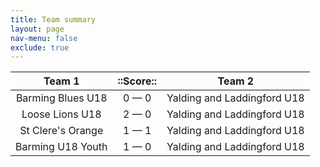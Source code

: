 ```yaml
---
title: Team summary
layout: page
nav-menu: false
exclude: true
---
```




|      Team 1       |  ::Score::  |           Team 2            |
|:-----------------:|:-----------:|:---------------------------:|
| Barming Blues U18 | 0 &mdash; 0 | Yalding and Laddingford U18 |
|  Loose Lions U18  | 2 &mdash; 0 | Yalding and Laddingford U18 |
| St Clere's Orange | 1 &mdash; 1 | Yalding and Laddingford U18 |
| Barming U18 Youth | 1 &mdash; 0 | Yalding and Laddingford U18 |

 <br /><br /><br />